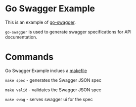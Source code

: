 # Go Swagger Example

This is an example of [go-swagger](https://github.com/go-swagger/go-swagger).

`go-swagger` is used to generate swagger specifications for API documentation.

# Commands
Go Swagger Example inclues a [makefile](https://github.com/djacobs24/go-swagger-example/blob/master/Makefile)

`make spec` - generates the Swagger JSON spec

`make valid` - validates the Swagger JSON spec

`make swag` - serves swagger ui for the spec